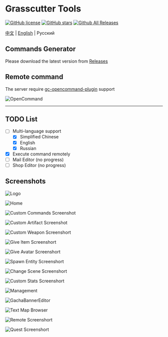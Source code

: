 # Grasscutter Tools

[![GitHub license](https://img.shields.io/github/license/jie65535/GrasscutterCommandGenerator)](https://github.com/jie65535/GrasscutterCommandGenerator/blob/main/LICENSE)
[![GitHub stars](https://img.shields.io/github/stars/jie65535/GrasscutterCommandGenerator)](https://github.com/jie65535/GrasscutterCommandGenerator/stargazers)
[![Github All Releases](https://img.shields.io/github/downloads/jie65535/GrasscutterCommandGenerator/total.svg)](https://github.com/jie65535/GrasscutterCommandGenerator/releases)

[中文](README.md) | [English](README_en-US.md) | Русский

## Commands Generator

Please download the latest version from [Releases](https://github.com/jie65535/GrasscutterCommandGenerator/releases)

## Remote command

The server require [gc-opencommand-plugin](https://github.com/jie65535/gc-opencommand-plugin) support

![OpenCommand](Doc/Screenshots/OpenCommand.gif)

---

## TODO List
  - [ ] Multi-language support
    - [x] Simplified Chinese
    - [x] English
    - [x] Russian
  - [x] Execute command remotely
  - [ ] Mail Editor (no progress)
  - [ ] Shop Editor (no progress)

## Screenshots

![Logo](Doc/Screenshots/GrasscutterLogo.png)

![Home](Doc/Screenshots-ru/0-Home.png)

![Custom Commands Screenshot](Doc/Screenshots-ru/1-CustomCommands.png)

![Custom Artifact Screenshot](Doc/Screenshots-ru/2-CustomArtifact.png)

![Custom Weapon Screenshort](Doc/Screenshots-ru/3-CustomWeapon.png)

![Give Item Screenshort](Doc/Screenshots-ru/4-GiveItem.png)

![Give Avatar Screenshort](Doc/Screenshots-ru/5-GiveAvatar.png)

![Spawn Entity Screenshort](Doc/Screenshots-ru/6-SpawnEntity.png)

![Change Scene Screenshort](Doc/Screenshots-ru/7-ChangeScene.png)

![Custom Stats Screenshort](Doc/Screenshots-ru/8-CustomStats.png)

![Management](Doc/Screenshots-ru/9-Manage.png)

![GachaBannerEditor](Doc/Screenshots-en/10-GachaBannerEditor.png)

![Text Map Browser](Doc/Screenshots-en/11-TextMapBrowser.png)

![Remote Screenshort](Doc/Screenshots-ru/12-Remote.png)

![Quest Screenshort](Doc/Screenshots-ru/13-Quest.png)
